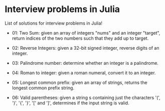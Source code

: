 # Interview problems in Julia

List of solutions for interview problems in Julia!

* 01: Two Sum: given an array of integers "nums" and an integer "target", return indices of the two numbers such that they add up to target.

* 02: Reverse Integers: given a 32-bit signed integer, reverse digits of an integer.

* 03: Palindrome number: determine whether an integer is a palindrome.

* 04: Roman to integer: given a roman numeral, convert it to an integer.

* 05: Longest common prefix: given an array of strings, returns the longest common prefix string.

* 06: Valid parentheses: given a string s containing just the characters '(', ')', '{', '}', '[' and ']', determines if the input string is valid.
